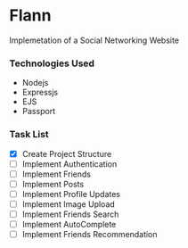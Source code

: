 # Flann
Implemetation of a Social Networking Website

### Technologies Used
* Nodejs
* Expressjs
* EJS
* Passport

### Task List
- [X] Create Project Structure
- [ ] Implement Authentication
- [ ] Implement Friends
- [ ] Implement Posts
- [ ] Implement Profile Updates
- [ ] Implement Image Upload
- [ ] Implement Friends Search
- [ ] Implement AutoComplete
- [ ] Implement Friends Recommendation
